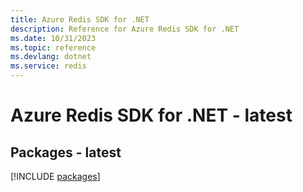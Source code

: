 ```yaml
---
title: Azure Redis SDK for .NET
description: Reference for Azure Redis SDK for .NET
ms.date: 10/31/2023
ms.topic: reference
ms.devlang: dotnet
ms.service: redis
---
```

# Azure Redis SDK for .NET - latest
## Packages - latest
[!INCLUDE [packages](redis-index.md)]